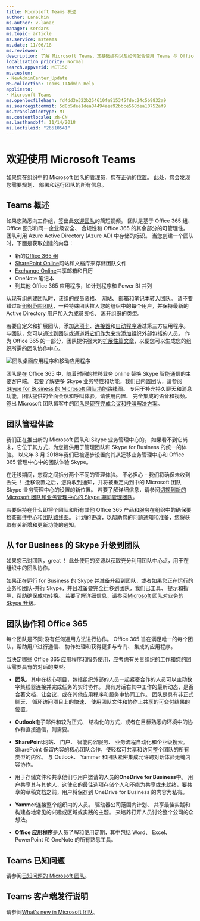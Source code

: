 ```yaml
---
title: Microsoft Teams 概述
author: LanaChin
ms.author: v-lanac
manager: serdars
ms.topic: article
ms.service: msteams
ms.date: 11/06/18
ms.reviewer: ''
description: 了解 Microsoft Teams、其基础结构以及如何配合使用 Teams 与 Office 365。
localization_priority: Normal
search.appverid: MET150
ms.custom:
- NewAdminCenter_Update
MS.collection: Teams_ITAdmin_Help
appliesto:
- Microsoft Teams
ms.openlocfilehash: fd4dd3e322b254610fe815345fdec24c5b9832a9
ms.sourcegitcommit: 5d8b5dee1dea84494aea92bbce568dea10752af9
ms.translationtype: MT
ms.contentlocale: zh-CN
ms.lasthandoff: 11/14/2018
ms.locfileid: "26510541"
---
```

# <a name="welcome-to-microsoft-teams"></a>欢迎使用 Microsoft Teams

如果您在组织中的 Microsoft 团队的管理员，您在正确的位置。 此处，您会发现您需要规划、 部署和运行团队的所有信息。  

## <a name="overview-of-teams"></a>Teams 概述

如果您熟悉向工作组，签出此[欢迎团队](https://support.office.com/article/video-welcome-to-microsoft-teams-b98d533f-118e-4bae-bf44-3df2470c2b12?wt.mc_id=otc_microsoft_teams)的简短视频。 团队是基于 Office 365 组、 Office 图形和同一企业级安全、 合规性和 Office 365 的其余部分的可管理性。 团队利用 Azure Active Directory (Azure AD) 中存储的标识。 当您创建一个团队时，下面是获取创建的内容：
- 新的[Office 365 组](office-365-groups.md)
- [SharePoint Online](sharepoint-onedrive-interact.md)网站和文档库来存储团队文件
- [Exchange Online](exchange-teams-interact.md)共享邮箱和日历
- OneNote 笔记本
- 到其他 Office 365 应用程序，如计划程序和 Power BI 并列

从现有组创建团队时，该组的成员资格、 网站、 邮箱和笔记本转入团队。 请不要错过新[组织范围团队](create-an-org-wide-team.md)，一种特殊团队拉入您的组织中的每个用户，并保持最新的 Active Directory 用户加入为成员资格、 离开组织的类型。 

若要自定义和扩展团队，添加[选项卡](built-in-custom-tabs.md)、[连接器](office-365-custom-connectors.md)和[自动程序](add-bots.md)通过第三方应用程序。 与团队，您可以通过到团队或通道[将它们作为来宾添加](guest-access.md)组织外部包括的人员。 作为 Office 365 的一部分，团队提供强大的[扩展性篇文章](https://docs.microsoft.com/en-us/microsoftteams/platform)，以便您可以生成您的组织所需的团队协作中心。 

![团队桌面应用程序和移动应用程序](media/teams-overview-hub.png)

团队是在 Office 365 中，随着时间的推移业务 online 替换 Skype 智能通信的主要客户端。 若要了解更多 Skype 业务特性和功能，我们已内置团队，请参阅[Skype for Business 的 Microsoft 团队功能路线图](http://aka.ms/skype2teamsroadmap)。 专用于补充持久聊天和消息功能，团队提供的全面会议和呼叫体验，请使用内置、 完全集成的语音和视频。 签出 Microsoft 团队博客中的[团队是现在完成会议和呼叫解决方案](https://techcommunity.microsoft.com/t5/Microsoft-Teams-Blog/Microsoft-Teams-is-now-a-complete-meeting-and-calling-solution/ba-p/236042)。

## <a name="teams-admin-experience"></a>团队管理体验

我们正在推出新的 Microsoft 团队和 Skype 业务管理中心的。 如果看不到它尚未，它位于其方式，为您提供用于管理团队和 Skype for Business 的统一的体验。 以来年 3 月 2018年我们已被逐步设置向其从迁移业务管理中心和 Office 365 管理中心中的团队体验 Skype。 

在迁移期间，您将之间拆分两个不同的管理体验。 不必担心 – 我们将确保未收到丢失 ！ 迁移设置之后，您将收到通知，并将被重定向到中的 Microsoft 团队 Skype 业务管理中心的设置的新位置。 若要了解详细信息，请参阅[切换到新的 Microsoft 团队和业务管理中心的 Skype 期间管理团队](manage-teams-skypeforbusiness-admin-center.md)。 

若要保持在什么即将个团队和所有其他 Office 365 产品和服务在组织中的确保要检查[邮件中心](https://admin.microsoft.com/AdminPortal/Home#/MessageCenter)和[团队路线图](https://www.microsoft.com/microsoft-365/roadmap?rtc=1%26filters=Microsoft%20Teams%26searchterms=microsoft%2Cteams)。 计划的更改，以帮助您的问题通知和准备，您将获取有关新增和更新功能的通知。 

## <a name="upgrade-from-skype-for-business-to-teams"></a>从 for Business 的 Skype 升级到团队
如果您已对团队，great ！ 此处使用的资源以获取充分利用团队中心点，用于在组织中的团队协作。 

如果正在运行 for Business 的 Skype 并准备升级到团队，或者如果您正在运行的业务和团队-并行 Skype，并且准备要完全迁移到团队，我们已工具、 提示和指导，帮助确保成功转换。 若要了解详细信息，请参阅[Microsoft 团队对业务的 Skype 升级](journey-skypeforbusiness-teams.md)。

## <a name="teamwork-and-office-365"></a>团队协作和 Office 365
每个团队是不同;没有任何通用方法进行协作。 Office 365 旨在满足唯一的每个团队，帮助用户进行通信、 协作处理和获得更多与专门、 集成的应用程序。 

当决定哪些 Office 365 应用程序和服务使用，应考虑有关贵组织的工作和您的团队需要具有的对话的类型。 

- **团队**，其中在核心项目，包括组织外部的人员一起紧密合作的人员可以主动数字集线器连接并完成任务的实时协作。 具有对话右其中工作的最新动态，是否合著文档，让会议，或在其他应用程序和服务中协同工作。 团队是具有非正式聊天、 循环访问项目上的快速、 使用团队文件和协作上共享的可交付结果的位置。 

- **Outlook**电子邮件和较为正式、 结构化的方式，或者在目标熟悉的环境中的协作和直接通信，则需要。 

- **SharePoint**网站、 门户、 智能内容服务、 业务流程自动化和企业级搜索。 SharePoint 保留内容的核心团队合作，使轻松可共享和访问整个团队的所有类型的内容。 与 Outlook、 Yammer 和团队紧密集成允许跨对话体验无缝内容协作。   

- 用于存储文件和共享他们与用户邀请的人员的**OneDrive for Business**中。 用户共享其与其他人，这使它的最佳选项存储个人和不能为共享或未就绪，要共享的草稿文档之前，用户将保存到 OneDrive for Business 的内容为私有。

- **Yammer**连接整个组织内的人员。 驱动器公司范围内计划、 共享最佳实践和构建各地常见的兴趣或区域或实践的主题。 来培养打开人员讨论整个公司的众想法。

- **Office 应用程序**是人员了解和使用定期，其中包括 Word、 Excel、 PowerPoint 和 OneNote 的所有熟悉工具。 

## <a name="teams-known-issues"></a>Teams 已知问题

请参阅[已知问题的 Microsoft 团队](Known-issues.md)。

## <a name="teams-client-release-notes"></a>Teams 客户端发行说明

请参阅[What's new in Microsoft 团队](https://support.office.com/article/what-s-new-in-microsoft-teams-d7092a6d-c896-424c-b362-a472d5f105de)。

